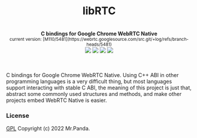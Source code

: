 <!--lint disable no-literal-urls-->
<div align="center">
  <h1>libRTC</h1>
</div>
<br/>
<div align="center">
  <strong>C bindings for Google Chrome WebRTC Native</strong><br/>
  <sup>current version: [M110/5481](https://webrtc.googlesource.com/src.git/+log/refs/branch-heads/5481)</sup>
</div>
<div align="center">
  <img src="https://img.shields.io/github/actions/workflow/status/mycrl/librtc/test.yml?branch=main"/>
  <img src="https://img.shields.io/github/license/mycrl/librtc"/>
  <img src="https://img.shields.io/github/issues/mycrl/librtc"/>
  <img src="https://img.shields.io/github/stars/mycrl/librtc"/>
</div>
<br/>
<br/>

C bindings for Google Chrome WebRTC Native. Using C++ ABI in other programming languages is a very difficult thing, but most languages support interacting with stable C ABI, the meaning of this project is just that, abstract some commonly used structures and methods, and make other projects embed WebRTC Native is easier.


### License
[GPL](./LICENSE) Copyright (c) 2022 Mr.Panda.
